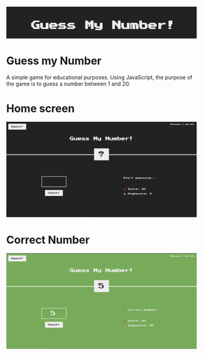 ![name](https://github.com/re4n/Guess-my-number/blob/master/assets/public-images/name.png)

# Guess my Number
A simple game for educational purposes.
Using JavaScript, the purpose of the game is to guess a number between 1 and 20.

# Home screen
![home](https://github.com/re4n/Guess-my-number/blob/master/assets/public-images/home.png)

# Correct Number
![correct](https://github.com/re4n/Guess-my-number/blob/master/assets/public-images/correct.png)
